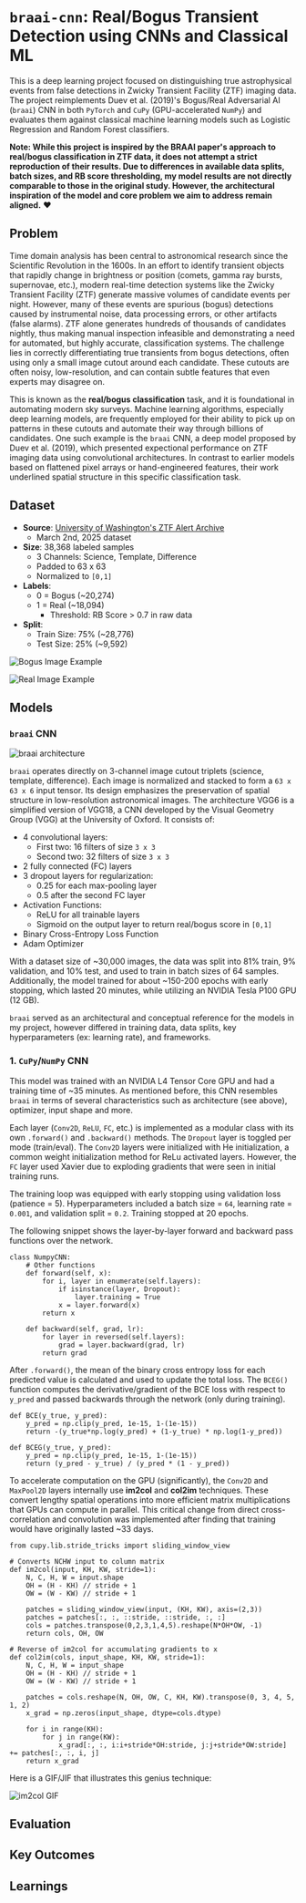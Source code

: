 # `braai-cnn`: Real/Bogus Transient Detection using CNNs and Classical ML

This is a deep learning project focused on distinguishing true astrophysical events from false detections in Zwicky Transient Facility (ZTF) imaging data. The project reimplements Duev et al. (2019)'s Bogus/Real Adversarial AI (`braai`) CNN in both `PyTorch` and `CuPy` (GPU-accelerated `NumPy`) and evaluates them against classical machine learning models such as Logistic Regression and Random Forest classifiers. 

**Note: While this project is inspired by the BRAAI paper's approach to real/bogus classification in ZTF data, it does not attempt a strict reproduction of their results. Due to differences in available data splits, batch sizes, and RB score thresholding, my model results are not directly comparable to those in the original study. However, the architectural inspiration of the model and core problem we aim to address remain aligned.** ❤️

## Problem
Time domain analysis has been central to astronomical research since the Scientific Revolution in the 1600s. 
In an effort to identify transient objects that rapidly change in brightness or position (comets, gamma ray bursts, supernovae, etc.), modern real-time detection systems like the Zwicky Transient Facility (ZTF) generate massive volumes of candidate events per night. However, many of these events are spurious (bogus) detections caused by instrumental noise, data processing errors, or other artifacts (false alarms). ZTF alone generates hundreds of thousands of candidates nightly, thus making manual inspection infeasible and demonstrating a need for automated, but highly accurate, classification systems. The challenge lies in correctly differentiating true transients from bogus detections, often using only a small image cutout around each candidate. These cutouts are often noisy, low-resolution, and can contain subtle features that even experts may disagree on.

This is known as the **real/bogus classification** task, and it is foundational in automating modern sky surveys. Machine learning algorithms, especially deep learning models, are frequently employed for their ability to pick up on patterns in these cutouts and automate their way through billions of candidates. One such example is the `braai` CNN, a deep model proposed by Duev et al. (2019), which presented expectional performance on ZTF imaging data using convolutional architectures. In contrast to earlier models based on flattened pixel arrays or hand-engineered features, their work underlined spatial structure in this specific classification task.

## Dataset
- **Source**: [University of Washington's ZTF Alert Archive](https://ztf.uw.edu/alerts/public/)
    - March 2nd, 2025 dataset
- **Size**: 38,368 labeled samples
    - 3 Channels: Science, Template, Difference
    - Padded to 63 x 63 
    - Normalized to `[0,1]`
- **Labels**:
    - 0 = Bogus (~20,274)
    - 1 = Real (~18,094)
        - Threshold: RB Score > 0.7 in raw data 
- **Split**: 
    - Train Size: 75% (~28,776)
    - Test Size: 25% (~9,592)

![Bogus Image Example](/images/bogus_example.png)

![Real Image Example](/images/real_example.png)
## Models

### `braai` CNN

![braai architecture](/images/fig-braai.png)

`braai` operates directly on 3-channel image cutout triplets (science, template, difference). Each image is normalized and stacked to form a `63 x 63 x 6` input tensor. Its design emphasizes the preservation of spatial structure in low-resolution astronomical images. The architecture VGG6 is a simplified version of VGG18, a CNN developed by the Visual Geometry Group (VGG) at the University of Oxford. It consists of:
- 4 convolutional layers:
    - First two: 16 filters of size `3 x 3`
    - Second two: 32 filters of size `3 x 3`
- 2 fully connected (FC) layers
- 3 dropout layers for regularization:
    - 0.25 for each max-pooling layer
    - 0.5 after the second FC layer
- Activation Functions:
    - ReLU for all trainable layers
    - Sigmoid on the output layer to return real/bogus score in `[0,1]`
- Binary Cross-Entropy Loss Function
- Adam Optimizer

With a dataset size of ~30,000 images, the data was split into 81% train, 9% validation, and 10% test, and used to train in batch sizes of 64 samples. Additionally, the model trained for about ~150-200 epochs with early stopping, which lasted 20 minutes, while utilizing an NVIDIA Tesla P100 GPU (12 GB).

`braai` served as an architectural and conceptual reference for the models in my project, however differed in training data, data splits, key hyperparameters (ex: learning rate), and frameworks.

### 1. `CuPy`/`NumPy` CNN
This model was trained with an NVIDIA L4 Tensor Core GPU and had a training time of ~35 minutes. As mentioned before, this CNN resembles `braai` in terms of several characteristics such as architecture (see above), optimizer, input shape and more. 

Each layer (`Conv2D`, `ReLU`, `FC`, etc.) is implemented as a modular class with its own `.forward()` and `.backward()` methods. The `Dropout` layer is toggled per mode (train/eval). The `Conv2D` layers were initialized with He initialization, a common weight initialization method for ReLu activated layers. However, the `FC` layer used Xavier due to exploding gradients that were seen in initial training runs. 

The training loop was equipped with early stopping using validation loss (patience = 5). Hyperparameters included a batch size = `64`, learning rate = `0.001`, and validation split = `0.2`. Training stopped at 20 epochs.

The following snippet shows the layer-by-layer forward and backward pass functions over the network.

```
class NumpyCNN:
    # Other functions
    def forward(self, x):
        for i, layer in enumerate(self.layers):
            if isinstance(layer, Dropout):
                layer.training = True
            x = layer.forward(x)
        return x

    def backward(self, grad, lr):
        for layer in reversed(self.layers):
            grad = layer.backward(grad, lr)
        return grad
```

After `.forward()`, the mean of the binary cross entropy loss for each predicted value is calculated and used to update the total loss. The `BCEG()` function computes the derivative/gradient of the BCE loss with respect to `y_pred` and passed backwards through the network (only during training).

```
def BCE(y_true, y_pred):
    y_pred = np.clip(y_pred, 1e-15, 1-(1e-15))
    return -(y_true*np.log(y_pred) + (1-y_true) * np.log(1-y_pred))

def BCEG(y_true, y_pred):
    y_pred = np.clip(y_pred, 1e-15, 1-(1e-15))
    return (y_pred - y_true) / (y_pred * (1 - y_pred))
```

To accelerate computation on the GPU (significantly), the `Conv2D` and `MaxPool2D` layers internally use **im2col** and **col2im** techniques. These convert lengthy spatial operations into more efficient matrix multiplications that GPUs can compute in parallel. This critical change from direct cross-correlation and convolution was implemented after finding that training would have originally lasted ~33 days.

```
from cupy.lib.stride_tricks import sliding_window_view

# Converts NCHW input to column matrix
def im2col(input, KH, KW, stride=1):
    N, C, H, W = input.shape
    OH = (H - KH) // stride + 1
    OW = (W - KW) // stride + 1

    patches = sliding_window_view(input, (KH, KW), axis=(2,3))
    patches = patches[:, :, ::stride, ::stride, :, :]
    cols = patches.transpose(0,2,3,1,4,5).reshape(N*OH*OW, -1)
    return cols, OH, OW

# Reverse of im2col for accumulating gradients to x
def col2im(cols, input_shape, KH, KW, stride=1):
    N, C, H, W = input_shape
    OH = (H - KH) // stride + 1
    OW = (W - KW) // stride + 1

    patches = cols.reshape(N, OH, OW, C, KH, KW).transpose(0, 3, 4, 5, 1, 2)
    x_grad = np.zeros(input_shape, dtype=cols.dtype)

    for i in range(KH):
        for j in range(KW):
            x_grad[:, :, i:i+stride*OH:stride, j:j+stride*OW:stride] += patches[:, :, i, j]
    return x_grad
```
Here is a GIF/JIF that illustrates this genius technique:

![im2col GIF](/images/im2col.gif)



## Evaluation

## Key Outcomes

## Learnings
